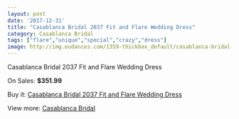 ```yaml
---
layout: post
date: '2017-12-31'
title: "Casablanca Bridal 2037 Fit and Flare Wedding Dress"
category: Casablanca Bridal
tags: ["flare","unique","special","crazy","dress"]
image: http://img.eudances.com/1359-thickbox_default/casablanca-bridal-2037-fit-and-flare-wedding-dress.jpg
---
```

Casablanca Bridal 2037 Fit and Flare Wedding Dress

On Sales: **$351.99**
<a href="https://www.eudances.com/en/casablanca-bridal/479-casablanca-bridal-2037-fit-and-flare-wedding-dress.html"><amp-img layout="responsive" width="600" height="600" src="//img.eudances.com/1359-thickbox_default/casablanca-bridal-2037-fit-and-flare-wedding-dress.jpg" alt="Casablanca Bridal 2037 Fit and Flare Wedding Dress 0" /></a>
<a href="https://www.eudances.com/en/casablanca-bridal/479-casablanca-bridal-2037-fit-and-flare-wedding-dress.html"><amp-img layout="responsive" width="600" height="600" src="//img.eudances.com/1361-thickbox_default/casablanca-bridal-2037-fit-and-flare-wedding-dress.jpg" alt="Casablanca Bridal 2037 Fit and Flare Wedding Dress 1" /></a>
<a href="https://www.eudances.com/en/casablanca-bridal/479-casablanca-bridal-2037-fit-and-flare-wedding-dress.html"><amp-img layout="responsive" width="600" height="600" src="//img.eudances.com/1360-thickbox_default/casablanca-bridal-2037-fit-and-flare-wedding-dress.jpg" alt="Casablanca Bridal 2037 Fit and Flare Wedding Dress 2" /></a>

Buy it: [Casablanca Bridal 2037 Fit and Flare Wedding Dress](https://www.eudances.com/en/casablanca-bridal/479-casablanca-bridal-2037-fit-and-flare-wedding-dress.html "Casablanca Bridal 2037 Fit and Flare Wedding Dress")

View more: [Casablanca Bridal](https://www.eudances.com/en/4-casablanca-bridal "Casablanca Bridal")